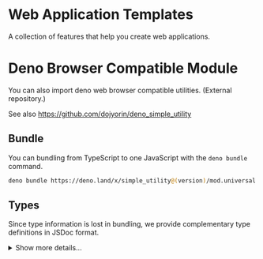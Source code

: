 # **Web Application Templates**
A collection of features that help you create web applications.

# Deno Browser Compatible Module
You can also import deno web browser compatible utilities. (External repository.)

See also https://github.com/dojyorin/deno_simple_utility

## Bundle
You can bundling from TypeScript to one JavaScript with the `deno bundle` command.

```sh
deno bundle https://deno.land/x/simple_utility@(version)/mod.universal.ts > ./simple_utility.js
```

## Types
Since type information is lost in bundling, we provide complementary type definitions in JSDoc format.

<p>
<details>
<summary>Show more details...</summary>
<p>

```js
/**
* @typedef {string | number | boolean | null | JsonArray | JsonObject} JsonStruct
* @typedef {JsonStruct[]} JsonArray
* @typedef {{[key in string]: JsonStruct}} JsonObject
*/

/**
* @typedef {Exclude<HeadersInit, Headers> | URLSearchParams} QueryInit
* @typedef {Omit<RequestInit, "window"> & {query?: QueryInit}} FetchInit
*/

/**
* @typedef {[string, Uint8Array]} FileInit
*/

/**
* @typedef {Uint8Array} PortableCryptoKey
* @typedef {Record<keyof CryptoKeyPair, PortableCryptoKey>} PortableCryptoKeyPair
*/

/**
* @typedef {object} FetchResponseType
* @property {string} text
* @property {JsonStruct} json
* @property {FormData} form
* @property {Uint8Array} byte
* @property {ArrayBuffer} buffer
* @property {Blob} blob
* @property {boolean} ok
* @property {number} code
* @property {Headers} header
* @property {Response} response
*/

/**
* @function base64Encode
* @param {Uint8Array} data
* @return {string}
*/

/**
* @function base64Decode
* @param {string} data
* @return {Uint8Array}
*/

/**
* @function cryptoUuid
* @return {string}
*/

/**
* @function cryptoRandom
* @param {number} size
* @return {Uint8Array}
*/

/**
* @function cryptoHash
* @param {boolean} is512
* @param {Uint8Array} data
* @return {Promise<Uint8Array>}
*/

/**
* @function cryptoGenerateKey
* @param {boolean} isECDH
* @return {Promise<PortableCryptoKeyPair>}
*/

/**
* @function cryptoEncrypt
* @param {PortableCryptoKeyPair} kp
* @param {Uint8Array} data
* @return {Promise<Uint8Array>}
*/

/**
* @function cryptoDecrypt
* @param {PortableCryptoKeyPair} kp
* @param {Uint8Array} data
* @return {Promise<Uint8Array>}
*/

/**
* @function cryptoSign
* @param {PortableCryptoKey} k
* @param {Uint8Array} data
* @return {Promise<Uint8Array>}
*/

/**
* @function cryptoVerify
* @param {Uint8Array} signature
* @param {PortableCryptoKey} k
* @param {Uint8Array} data
* @return {Promise<boolean>}
*/

/**
* @function dateEncode
* @param {Date} [date]
* @return {number}
*/

/**
* @function dateDecode
* @param {number} time
* @return {Date}
*/

/**
* @function dateParse
* @param {string} dt
* @return {number}
*/

/**
* @function deflateEncode
* @param {Uint8Array} data
* @return {Promise<Uint8Array>}
*/

/**
* @function deflateDecode
* @param {Uint8Array} data
* @return {Promise<Uint8Array>}
*/

/**
* @function fetchExtend
* @template {keyof FetchResponseType} T
* @param {string} path
* @param {T} type
* @param {FetchInit} [option]
* @return {Promise<FetchResponseType[T]>}
*/

/**
* @function minipackEncode
* @param {FileInit[]} files
* @return {Promise<Uint8Array>}
*/

/**
* @function minipackDecode
* @param {Uint8Array} archive
* @return {Promise<FileInit[]>}
*/

/**
* @function utfEncode
* @param {string} data
* @return {Uint8Array}
*/

/**
* @function utfDecode
* @param {Uint8Array} data
* @return {string}
*/

/**
* @function hexEncode
* @param {Uint8Array} data
* @return {string}
*/

/**
* @function trimExtend
* @param {string} data
* @return {string}
*/
```

</p>
</details>
</p>